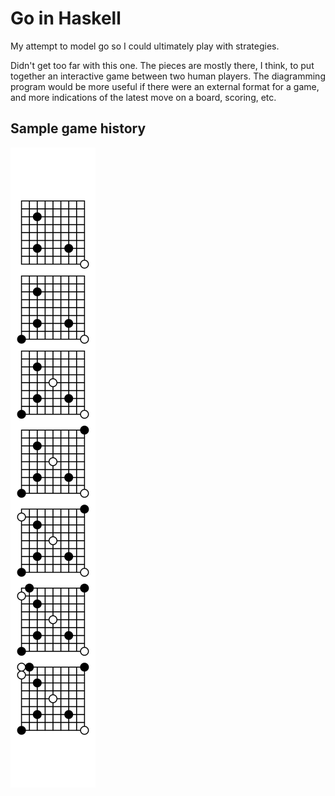# Go in Haskell

My attempt to model go so I could ultimately play with strategies.

Didn't get too far with this one. The pieces are mostly there,
I think, to put together an interactive game between two human
players. The diagramming program would be more useful if there
were an external format for a game, and more indications of
the latest move on a board, scoring, etc.

## Sample game history

![Sample Game History](https://github.com/bobgru/go/blob/master/images/sample.svg "Sample Game History")
